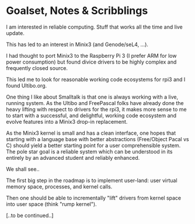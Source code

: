 # Goalset, Notes & Scribblings

I am interested in reliable computing.  Stuff that works all the time and live update. 

This has led to an interest in Minix3 (and Genode/seL4, ...).

I had thought to port Minix3 to the Raspberry Pi 3 (I prefer ARM for low power consumption) but found divice drivers to be highly complex and frequently closed source.

This led me to look for reasonable working code ecosystems for rpi3 and I found Ultibo.org.

One thing I like about Smalltalk is that one is always working with a live, running system.  As the Ultibo and FreePascal folks have already done the heavy lifting with respect to drivers for the rpi3, it makes more sense to me to start with a successful, and delightful, working code ecosystem and evolve features into a Minix3 drop-in replacement.

As the Minix3 kernel is small and has a clean interface, one hopes that starting with a language base with better abstractions (Free/Object Pacal vs C) should yield a better starting point for a user comprehensible system.  The pole star goal is a reliable system which can be understood in its entirely by an advanced student and reliably enhanced.

We shall see..

The first big step in the roadmap is to implement user-land: user virtual memory space, processes, and kernel calls.

Then one should be able to incrementally "lift" drivers from kernel space into user space (think "rump kernel").

[..to be continued..]
